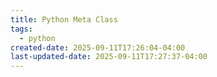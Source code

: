 ```yaml
---
title: Python Meta Class
tags:
  - python
created-date: 2025-09-11T17:26:04-04:00
last-updated-date: 2025-09-11T17:27:37-04:00
---
```

